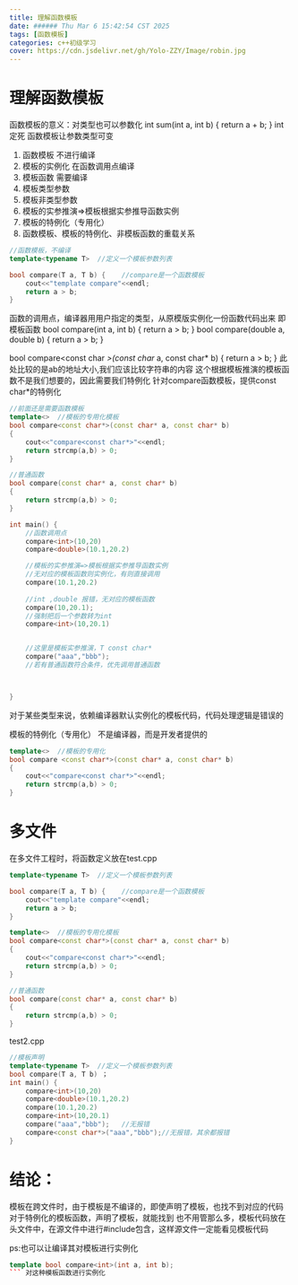 ```yaml
---
title: 理解函数模板
date: ###### Thu Mar 6 15:42:54 CST 2025
tags: [函数模板]
categories: c++初级学习
cover: https://cdn.jsdelivr.net/gh/Yolo-ZZY/Image/robin.jpg
---
```


# 理解函数模板
函数模板的意义：对类型也可以参数化
int sum(int a, int b) {
    return a + b;
}
int 定死
函数模板让参数类型可变
1. 函数模板         不进行编译
2. 模板的实例化     在函数调用点编译
3. 模板函数         需要编译
4. 模板类型参数
5. 模板非类型参数
6. 模板的实参推演=>模板根据实参推导函数实例
7. 模板的特例化（专用化）
8. 函数模板、模板的特例化、非模板函数的重载关系

``` c++
//函数模板，不编译
template<typename T>  //定义一个模板参数列表

bool compare(T a, T b) {    //compare是一个函数模板
    cout<<"template compare"<<endl;
    return a > b;
}
```

函数的调用点，编译器用用户指定的类型，从原模版实例化一份函数代码出来
即模板函数
bool compare<int>(int a, int b)
{
    return a > b;
}
bool compare<double>(double a, double b)
{
    return a > b;
}


bool compare<const char *>(const char* a, const char* b)
{
    return a > b;
}
此处比较的是ab的地址大小,我们应该比较字符串的内容
这个根据模板推演的模板函数不是我们想要的，因此需要我们特例化
针对compare函数模板，提供const char*的特例化
``` c++
//前面还是需要函数模板
template<>  //模板的专用化模板
bool compare<const char*>(const char* a, const char* b)
{
    cout<<"compare<const char*>"<<endl;
    return strcmp(a,b) > 0;
}

//普通函数
bool compare(const char* a, const char* b)
{
    return strcmp(a,b) > 0;
}


```




``` c++
int main() {
    //函数调用点
    compare<int>(10,20) 
    compare<double>(10.1,20.2)

    //模板的实参推演=>模板根据实参推导函数实例
    //无对应的模板函数则实例化，有则直接调用
    compare(10.1,20.2)  
    
    //int ,double 报错，无对应的模板函数
    compare(10,20.1);
    //强制把后一个参数转为int
    compare<int>(10,20.1)


    //这里是模板实参推演，T const char*
    compare("aaa","bbb");
    //若有普通函数符合条件，优先调用普通函数



}

```

对于某些类型来说，依赖编译器默认实例化的模板代码，代码处理逻辑是错误的

模板的特例化（专用化）
不是编译器，而是开发者提供的
``` c++
template<>  //模板的专用化
bool compare <const char*>(const char* a, const char* b)
{
    cout<<"compare<const char*>"<<endl;
    return strcmp(a,b) > 0;
}
```



# 多文件
在多文件工程时，将函数定义放在test.cpp
``` c++
template<typename T>  //定义一个模板参数列表

bool compare(T a, T b) {    //compare是一个函数模板
    cout<<"template compare"<<endl;
    return a > b;
}

template<>  //模板的专用化模板
bool compare<const char*>(const char* a, const char* b)
{
    cout<<"compare<const char*>"<<endl;
    return strcmp(a,b) > 0;
}

//普通函数
bool compare(const char* a, const char* b)
{
    return strcmp(a,b) > 0;
}

```
test2.cpp
``` c++
//模板声明
template<typename T>  //定义一个模板参数列表
bool compare(T a, T b) ；
int main() {
    compare<int>(10,20) 
    compare<double>(10.1,20.2)
    compare(10.1,20.2)  
    compare<int>(10,20.1)   
    compare("aaa","bbb");   //无报错
    compare<const char*>("aaa","bbb");//无报错，其余都报错
}

```

# 结论：
模板在跨文件时，由于模板是不编译的，即使声明了模板，也找不到对应的代码
对于特例化的模板函数，声明了模板，就能找到
也不用管那么多，模板代码放在头文件中，在源文件中进行#include包含，这样源文件一定能看见模板代码

ps:也可以让编译其对模板进行实例化
``` c++
template bool compare<int>(int a, int b);
``` 对这种模板函数进行实例化


